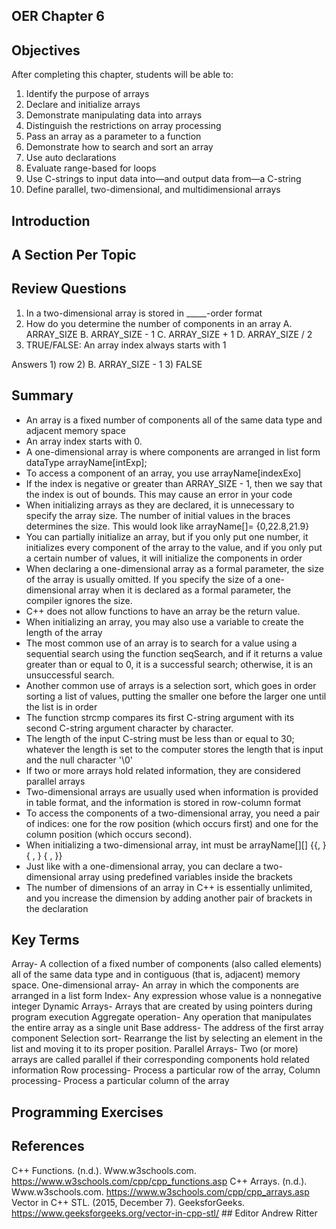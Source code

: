 ## OER Chapter 6

## Objectives
After completing this chapter, students will be able to:

  1. Identify the purpose of arrays
  2. Declare and initialize arrays
  3. Demonstrate manipulating data into arrays
  4. Distinguish the restrictions on array processing
  5. Pass an array as a parameter to a function
  6. Demonstrate how to search and sort an array
  7. Use auto declarations
  8. Evaluate range-based for loops
  9. Use C-strings to input data into—and output data from—a C-string
  10. Define parallel, two-dimensional, and multidimensional arrays



## Introduction

## A Section Per Topic

## Review Questions
1. In a two-dimensional array is stored in _____-order format
2.  How do you determine the number of components in an array
A. ARRAY_SIZE
B. ARRAY_SIZE - 1
C. ARRAY_SIZE + 1
D. ARRAY_SIZE / 2
4. TRUE/FALSE: An array index always starts with 1

Answers 1) row  2) B. ARRAY_SIZE - 1 3) FALSE

## Summary
- An array is a fixed number of components all of the same data type and adjacent memory space
- An array index starts with 0.
- A one-dimensional array is where components are arranged in list form dataType arrayName[intExp];
- To access a component of an array, you use arrayName[indexExo]
- If the index is negative or greater than ARRAY_SIZE - 1, then we say that the index is out of bounds. This may cause an error in your code
- When initializing arrays as they are declared, it is unnecessary to specify the array size. The number of initial values in the braces determines the size. This would look like arrayName[]= {0,22.8,21.9}
- You can partially initialize an array, but if you only put one number, it initializes every component of the array to the value, and if you only put a certain number of values, it will initialize the components in order
- When declaring a one-dimensional array as a formal parameter, the size of the array is usually omitted. If you specify the size of a one-dimensional array when it is declared as a formal parameter, the compiler ignores the size.
- C++ does not allow functions to have an array be the return value.
- When initializing an array, you may also use a variable to create the length of the array
- The most common use of an array is to search for a value using a sequential search using the function seqSearch, and if it returns a value greater than or equal to 0, it is a successful search; otherwise, it is an unsuccessful search.
- Another common use of arrays is a selection sort, which goes in order sorting a list of values, putting the smaller one before the larger one until the list is in order
- The function strcmp compares its first C-string argument with its second C-string argument character by character.
- The length of the input C-string must be less than or equal to 30; whatever the length is set to the computer stores the length that is input and the null character '\0'
- If two or more arrays hold related information, they are considered parallel arrays
- Two-dimensional arrays are usually used when information is provided in table format, and the information is stored in row-column format
- To access the components of a two-dimensional array, you need a pair of indices: one for the row position (which occurs first) and one for the column position (which occurs second).
- When initializing a two-dimensional array, int must be arrayName[][] {{, }
                                                                        { , }
                                                                        { , }}
- Just like with a one-dimensional array, you can declare a two-dimensional array using predefined variables inside the brackets
- The number of dimensions of an array in C++ is essentially unlimited, and you increase the dimension by adding another pair of brackets in the declaration

## Key Terms
Array- A collection of a fixed number of components (also called elements) all of the same data type and in contiguous (that is, adjacent) memory space.
One-dimensional array- An array in which the components are arranged in a list form
Index- Any expression whose value is a nonnegative integer
Dynamic Arrays- Arrays that are created by using pointers during program execution
Aggregate operation- Any operation that manipulates the entire array as a single unit
Base address-  The address of the first array component
Selection sort- Rearrange the list by selecting an element in the list and moving it to its proper position.
Parallel Arrays- Two (or more) arrays are called parallel if their corresponding components hold related information
Row processing- Process a particular row of the array,
Column processing- Process a particular column of the array
## Programming Exercises



## References
C++ Functions. (n.d.). Www.w3schools.com. https://www.w3schools.com/cpp/cpp_functions.asp
‌C++ Arrays. (n.d.). Www.w3schools.com. https://www.w3schools.com/cpp/cpp_arrays.asp
‌Vector in C++ STL. (2015, December 7). GeeksforGeeks. https://www.geeksforgeeks.org/vector-in-cpp-stl/
‌## Editor
Andrew Ritter
